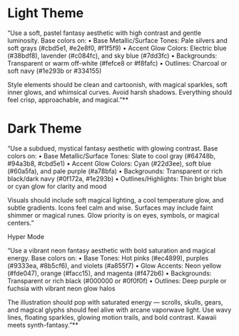 
# Light Theme

“Use a soft, pastel fantasy aesthetic with high contrast and gentle luminosity. Base colors on:
	•	Base Metallic/Surface Tones: Pale silvers and soft grays (#cbd5e1, #e2e8f0, #f1f5f9)
	•	Accent Glow Colors: Electric blue (#38bdf8), lavender (#c084fc), and sky blue (#7dd3fc)
	•	Backgrounds: Transparent or warm off-white (#fefce8 or #f8fafc)
	•	Outlines: Charcoal or soft navy (#1e293b or #334155)

Style elements should be clean and cartoonish, with magical sparkles, soft inner glows, and whimsical curves. Avoid harsh shadows. Everything should feel crisp, approachable, and magical.”**


# Dark Theme

“Use a subdued, mystical fantasy aesthetic with glowing contrast. Base colors on:
	•	Base Metallic/Surface Tones: Slate to cool gray (#64748b, #94a3b8, #cbd5e1)
	•	Accent Glow Colors: Cyan (#22d3ee), soft blue (#60a5fa), and pale purple (#a78bfa)
	•	Backgrounds: Transparent or rich black/dark navy (#0f172a, #1e293b)
	•	Outlines/Highlights: Thin bright blue or cyan glow for clarity and mood

Visuals should include soft magical lighting, a cool temperature glow, and subtle gradients. Icons feel calm and wise. Surfaces may include faint shimmer or magical runes. Glow priority is on eyes, symbols, or magical centers.”


Hyper Mode

“Use a vibrant neon fantasy aesthetic with bold saturation and magical energy. Base colors on:
	•	Base Tones: Hot pinks (#ec4899), purples (#9333ea, #8b5cf6), and violets (#a855f7)
	•	Glow Accents: Neon yellow (#fde047), orange (#facc15), and magenta (#f472b6)
	•	Backgrounds: Transparent or rich black (#000000 or #0f0f0f)
	•	Outlines: Deep purple or fuchsia with vibrant neon glow halos

The illustration should pop with saturated energy — scrolls, skulls, gears, and magical glyphs should feel alive with arcane vaporwave light. Use wavy lines, floating sparkles, glowing motion trails, and bold contrast. Kawaii meets synth-fantasy.”**
